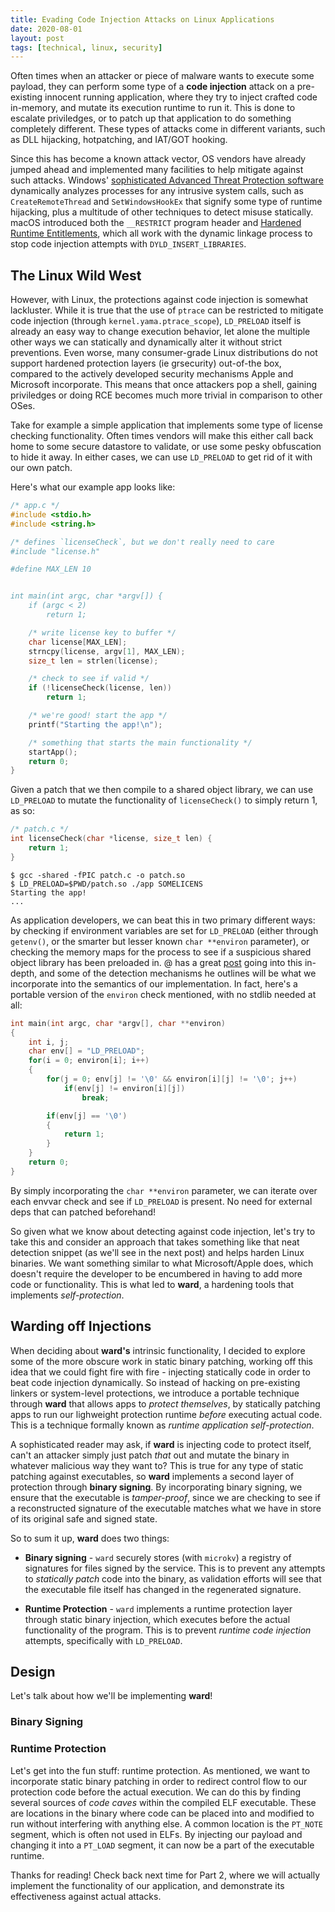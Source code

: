 ```yaml
---
title: Evading Code Injection Attacks on Linux Applications
date: 2020-08-01
layout: post
tags: [technical, linux, security]
---
```


Often times when an attacker or piece of malware wants to execute some payload, they can perform some type of a __code injection__ attack on a pre-existing innocent running application, where they try to inject crafted code in-memory, and mutate its execution runtime to run it. This is done to escalate priviledges, or to patch up that application to do something completely different. These types of attacks come in different variants, such as DLL hijacking, hotpatching, and IAT/GOT hooking.

Since this has become a known attack vector, OS vendors have already jumped ahead and implemented many facilities to help mitigate against such attacks. Windows' [sophisticated Advanced Threat Protection software](https://www.microsoft.com/security/blog/2017/03/08/uncovering-cross-process-injection-with-windows-defender-atp/) dynamically analyzes processes for any intrusive system calls, such as `CreateRemoteThread` and `SetWindowsHookEx` that signify some type of runtime hijacking, plus a multitude of other techniques to detect misuse statically. macOS introduced both the `__RESTRICT` program header and [Hardened Runtime Entitlements](https://developer.apple.com/documentation/security/hardened_runtime), which all work with the dynamic linkage process to stop code injection attempts with `DYLD_INSERT_LIBRARIES`.

## The Linux Wild West

However, with Linux, the protections against code injection is somewhat lackluster. While it is true that the use of `ptrace` can be restricted to mitigate code injection (through `kernel.yama.ptrace_scope`), `LD_PRELOAD` itself is already an easy way to change execution behavior, let alone the multiple other ways we can statically and dynamically alter it without strict preventions. Even worse, many consumer-grade Linux distributions do not support hardened protection layers (ie grsecurity) out-of-the box, compared to the actively developed security mechanisms Apple and Microsoft incorporate. This means that once attackers pop a shell, gaining priviledges or doing RCE becomes much more trivial in comparison to other OSes.

Take for example a simple application that implements some type of license checking functionality. Often times vendors will make this either call back home to some secure datastore to validate, or use some pesky obfuscation to hide it away. In either cases, we can use `LD_PRELOAD` to get rid of it with our own patch.

Here's what our example app looks like:

```c
/* app.c */
#include <stdio.h>
#include <string.h>

/* defines `licenseCheck`, but we don't really need to care
#include "license.h"

#define MAX_LEN 10


int main(int argc, char *argv[]) {
	if (argc < 2)
		return 1;

	/* write license key to buffer */
	char license[MAX_LEN];
	strncpy(license, argv[1], MAX_LEN);
	size_t len = strlen(license);

	/* check to see if valid */
	if (!licenseCheck(license, len))
		return 1;

	/* we're good! start the app */
	printf("Starting the app!\n");

	/* something that starts the main functionality */
	startApp();
    return 0;
}
```

Given a patch that we then compile to a shared object library, we can use `LD_PRELOAD` to mutate the functionality of `licenseCheck()` to simply return 1, as so:

```c
/* patch.c */
int licenseCheck(char *license, size_t len) {
	return 1;
}
```

```
$ gcc -shared -fPIC patch.c -o patch.so
$ LD_PRELOAD=$PWD/patch.so ./app SOMELICENS
Starting the app!
...
```

As application developers, we can beat this in two primary different ways: by checking if environment variables are set for `LD_PRELOAD` (either through `getenv()`, or the smarter but lesser known `char **environ` parameter), or checking the memory maps for the process to see if a suspicious shared object library has been preloaded in. @ has a great [post]() going into this in-depth, and some of the detection mechanisms he outlines will be what we incorporate into the semantics of our implementation. In fact, here's a portable version of the `environ` check mentioned, with no stdlib needed at all:

```c
int main(int argc, char *argv[], char **environ)
{
    int i, j;
    char env[] = "LD_PRELOAD";
    for(i = 0; environ[i]; i++)
    {
        for(j = 0; env[j] != '\0' && environ[i][j] != '\0'; j++)
            if(env[j] != environ[i][j])
                break;

        if(env[j] == '\0')
        {
            return 1;
        }
    }
    return 0;
}
```

By simply incorporating the `char **environ` parameter, we can iterate over each envvar check and see if `LD_PRELOAD` is present. No need for external deps that can patched beforehand!

So given what we know about detecting against code injection, let's try to take this and consider an approach that takes something like that neat detection snippet (as we'll see in the next post) and helps harden Linux binaries. We want something similar to what Microsoft/Apple does, which doesn't require the developer to be encumbered in having to add more code or functionality. This is what led to __ward__, a hardening tools that implements _self-protection_.

## Warding off Injections

When deciding about __ward's__ intrinsic functionality, I decided to explore some of the more obscure work in static binary patching, working off this idea that we could fight fire with fire - injecting statically code in order to beat code injection dynamically. So instead of hacking on pre-existing linkers or system-level protections, we introduce a portable technique through __ward__ that allows apps to _protect themselves_, by statically patching apps to run our lighweight protection runtime _before_ executing actual code. This is a technique formally known as _runtime application self-protection_.

A sophisticated reader may ask, if __ward__ is injecting code to protect itself, can't an attacker simply just patch _that_ out and mutate the binary in whatever malicious way they want to? This is true for any type of static patching against executables, so __ward__ implements a second layer of protection through __binary signing__. By incorporating binary signing, we ensure that the executable is _tamper-proof_, since we are checking to see if a reconstructed signature of the executable matches what we have in store of its original safe and signed state.

So to sum it up, __ward__ does two things:

* __Binary signing__ - `ward` securely stores (with `microkv`) a registry of signatures for files signed by the service. This is to prevent any attempts to _statically patch_ code into the binary, as validation efforts will see that the executable file itself has changed in the regenerated signature.

* __Runtime Protection__ - `ward` implements a runtime protection layer through static binary injection, which executes before the actual functionality of the program. This is to prevent _runtime code injection_ attempts, specifically with `LD_PRELOAD`.

## Design

Let's talk about how we'll be implementing __ward__!

### Binary Signing

### Runtime Protection

Let's get into the fun stuff: runtime protection. As mentioned, we want to incorporate static binary patching in order to redirect control flow to our protection code before the actual execution. We can do this by finding several sources of _code caves_ within the compiled ELF executable. These are locations in the binary where code can be placed into and modified to run without interfering with anything else. A common location is the `PT_NOTE` segment, which is often not used in ELFs. By injecting our payload and changing it into a `PT_LOAD` segment, it can now be a part of the executable runtime.

Thanks for reading! Check back next time for Part 2, where we will actually implement the functionality of our application, and demonstrate its effectiveness against actual attacks.
